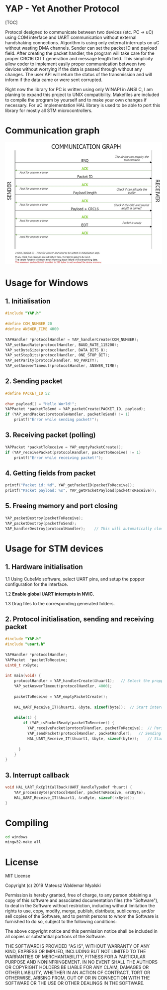 # YAP - Yet Another Protocol

[TOC]

Protocol designed to communicate between two devices (etc. PC -> uC) using COM interface and UART communication without external handshaking connections. Algorithm is using only external interrupts on uC without wasting DMA channels. Sender can set the packet ID and payload field. After creating the packet handler, the program will take care for the proper CRC16 CITT generation and message length field. This simplicity allow coder to implement easily proper communication between two devices without worrying if the data is passed through without any changes. The user API will return the status of the transmission and will inform if the data came or were sent corrupted. 

Right now the library for PC is written using only WINAPI in ANSI C, I am planing to expand this project to UNIX compatibility. Makefiles are included to compile the program by yourself and to make your own changes if necessary.
For uC implementation HAL library is used to be able to port this library for mostly all STM microcontrollers. 


# Communication graph

![Comminication_diagram](assets/Comminication_diagram.jpg)

# Usage for Windows

## 1. Initialisation

```C
#include "YAP.h"

#define COM_NUMBER 20
#define ANSWER_TIME 4000

YAPHandler *protocolHandler = YAP_handlerCreate(COM_NUMBER);
YAP_setBaudRate(protocolHandler, BAUD_RATE_115200);
YAP_setByteSize(protocolHandler, DATA_BITS_8);
YAP_setStopBits(protocolHandler, ONE_STOP_BIT);
YAP_setParity(protocolHandler, NO_PARITY);
YAP_setAnswerTimeout(protocolHandler, ANSWER_TIME);
```

## 2. Sending packet

```C
#define PACKET_ID 52

char payload[] = "Hello World!";
YAPPacket *packetToSend = YAP_packetCreate(PACKET_ID, payload);
if (YAP_sendPacket(protocoleHandler, packetToSend) != 1)
    printf("Error while sending packet!");
```

## 3. Receiving packet (polling)

```C
YAPPacket *packetToReceive = YAP_emptyPacketCreate();
if (YAP_receivePacket(protocolHandler, packetToReceive) != 1)
    printf("Error while receiving packet!");
```

## 4. Getting fields from packet

```C
printf("Packet id: %d", YAP_getPacketID(packetToReceive));
printf("Packet payload: %s", YAP_getPacketPayload(packetToReceive));
```

## 5. Freeing memory and port closing

```C
YAP_packetDestroy(packetToReceive);
YAP_packetDestroy(packetToSend);
YAP_handlerDestroy(protocolHandler);	// This will automatically close the COM port
```

# Usage for STM devices

## 1. Hardware initialisation

1.1 Using CubeMx software, select UART pins, and setup the popper configuration for the interface. 

1.2 __Enable global UART interrupts in NVIC.__

1.3 Drag files to the corresponding generated folders.

## 2. Protocol initialisation, sending and receiving packet

```C
#include "YAP.h"
#include "usart.h"

YAPHandler *protocolHandler;
YAPPacket  *packetToReceive;
uint8_t rxByte;

int main(void) {
    protocolHandler = YAP_handlerCreate(&huart1);	// Select the propper huart typedef
    YAP_setAnswerTimeout(protocolHandler, 4000);
    
    packetToReceive = YAP_emptyPacketCreate();
    
    HAL_UART_Receive_IT(&huart1, &byte, sizeof(byte));	// Start interrupt for incoming packet
    
    while(1) {
        if (YAP_isPacketReady(packetToReceive)) {
		  YAP_receivePacket(protocolHandler, packetToReceive);	// Parsing received packet
		  YAP_sendPacket(protocolHandler, packetHandler);	// Sending received packet back to the sender
		  HAL_UART_Receive_IT(&huart1, &byte, sizeof(byte));	// Start interrupt for next incoming packet

	  }
    }
}
```

## 3. Interrupt callback

```C
void HAL_UART_RxCpltCallback(UART_HandleTypeDef *huart) {
	YAP_processByte(protocolHandler, packetToReceive, &rxByte);
	HAL_UART_Receive_IT(&huart1, &rxByte, sizeof(rxByte));
}
```

# Compiling

```bash
cd windows
mingw32-make all
```



# License

MIT License

Copyright (c) 2019 Mateusz Waldemar Myalski

Permission is hereby granted, free of charge, to any person obtaining a copy
of this software and associated documentation files (the "Software"), to deal 
in the Software without restriction, including without limitation the rights
to use, copy, modify, merge, publish, distribute, sublicense, and/or sell
copies of the Software, and to permit persons to whom the Software is
furnished to do so, subject to the following conditions:

The above copyright notice and this permission notice shall be included in all
copies or substantial portions of the Software.

THE SOFTWARE IS PROVIDED "AS IS", WITHOUT WARRANTY OF ANY KIND, EXPRESS OR 
IMPLIED, INCLUDING BUT NOT LIMITED TO THE WARRANTIES OF MERCHANTABILITY, 
FITNESS FOR A PARTICULAR PURPOSE AND NONINFRINGEMENT. IN NO EVENT SHALL THE AUTHORS OR COPYRIGHT HOLDERS BE LIABLE FOR ANY CLAIM, DAMAGES OR OTHER LIABILITY, WHETHER IN AN ACTION OF CONTRACT, TORT OR OTHERWISE, ARISING FROM, OUT OF OR IN CONNECTION WITH THE SOFTWARE OR THE USE OR OTHER DEALINGS IN THE SOFTWARE.